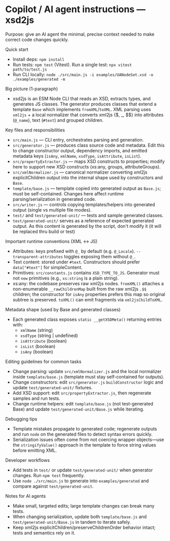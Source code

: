 # Copilot / AI agent instructions — xsd2js

Purpose: give an AI agent the minimal, precise context needed to make correct code changes quickly.

Quick start

- Install deps: `npm install`
- Run tests: `npm test` (Vitest). Run a single test: `npx vitest path/to/test.js`
- Run CLI locally: `node ./src/main.js -i examples/UANodeSet.xsd -o ./examples/generated -m`

Big picture (1-paragraph)

- xsd2js is an ESM Node CLI that reads an XSD, extracts types, and generates JS classes. The generator produces classes that extend a template `Base` which implements `fromXML`/`toXML`. XML parsing uses `xml2js` + a local normalizer that converts xml2js {$, _, $$} into attributes (`@_name`), text (`#text`) and grouped children.

Key files and responsibilities

- `src/main.js` — CLI entry, orchestrates parsing and generation.
- `src/generator.js` — produces class source code and metadata. Edit this to change constructor output, dependency imports, and emitted metadata keys (`isAny`, `xmlName`, `xsdType`, `isAttribute`, `isList`).
- `src/propertyExtractor.js` — maps XSD constructs to properties; modify here to support new XSD constructs (xs:any, groups, attributeGroups).
- `src/xmlNormalizer.js` — canonical normalizer converting xml2js explicitChildren output into the internal shape used by constructors and `Base`.
- `template/base.js` — template copied into generated output as `Base.js`; must be self-contained. Changes here affect runtime parsing/serialization in generated code.
- `src/writer.js` — controls copying templates/helpers into generated output (single vs multiple file modes).
- `test/` and `test/generated-unit/` — tests and sample generated classes.
- `test/generated-unit/` serves as a reference of expected generated output. As this content is generated by the script, don't modify it (it will be replaced thru build or test)

Important runtime conventions (XML ↔ JS)

- Attributes: keys prefixed with `@_` by default (e.g. `@_Locale`). `--transparent-attributes` toggles exposing them without `@_`.
- Text content: stored under `#text`. Constructors should prefer `data["#text"]` for simpleContent.
- Primitives: `src/constants.js` contains `XSD_TYPE_TO_JS`. Generator must not `new` primitives (e.g., `xs:string` is a plain string).
- xs:any: the codebase preserves raw xml2js nodes. `fromXML()` attaches a non-enumerable `__rawChildrenMap` built from the raw xml2js `.$$` children; the constructor for `isAny` properties prefers this map so original subtree is preserved. `toXML()` can emit fragments via `xml2jsChildToXML`.

Metadata shape (used by Base and generated classes)

- Each generated class exposes `static __getXSDMeta()` returning entries with:
  - `xmlName` (string)
  - `xsdType` (string | undefined)
  - `isAttribute` (boolean)
  - `isList` (boolean)
  - `isAny` (boolean)

Editing guidelines for common tasks

- Change parsing: update `src/xmlNormalizer.js` and the local normalizer inside `template/base.js` (template must stay self-contained for outputs).
- Change constructors: edit `src/generator.js` `buildConstructor` logic and update `test/generated-unit/` fixtures.
- Add XSD support: edit `src/propertyExtractor.js`, then regenerate samples and run tests.
- Change runtime helpers: edit `template/base.js` (not test-generated Base) and update `test/generated-unit/Base.js` while iterating.

Debugging tips

- Template mistakes propagate to generated code; regenerate outputs and run `node` on the generated files to detect syntax errors quickly.
- Serialization issues often come from not coercing wrapper objects—use the `stringifyValue()` approach in the template to force string values before emitting XML.

Developer workflows

- Add tests in `test/` or update `test/generated-unit/` when generator changes. Run `npm test` frequently.
- Use `node ./src/main.js` to generate into `examples/generated` and compare against `test/generated-unit`.

Notes for AI agents

- Make small, targeted edits; large template changes can break many tests.
- When changing serialization, update both `template/base.js` and `test/generated-unit/Base.js` in tandem to iterate safely.
- Keep xml2js explicitChildren/preserveChildrenOrder behavior intact; tests and semantics rely on it.
